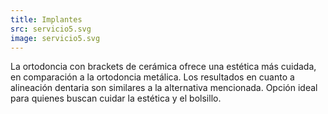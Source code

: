 ```yaml
---
title: Implantes
src: servicio5.svg
image: servicio5.svg
--- 
```

La ortodoncia con brackets de cerámica ofrece una estética más cuidada, en comparación a la ortodoncia metálica. Los resultados en cuanto a alineación dentaria son similares a la alternativa mencionada. Opción ideal para quienes buscan cuidar la estética y el bolsillo.